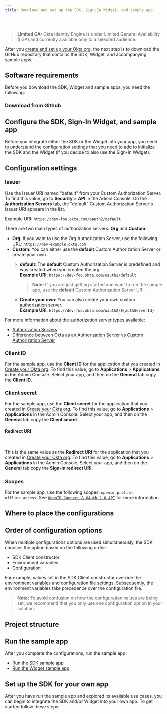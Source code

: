 ```yaml
---
title: Download and set up the SDK, Sign-In Widget, and sample app
---
```

<div class="oie-embedded-sdk">

<ApiLifecycle access="ie" /><br>

> **Limited GA:** Okta Identity Engine is under Limited General Availability (LGA) and currently available only to a selected audience.

<StackSelector class="cleaner-selector"/>

After you [create and set up your Okta org](/docs/guides/oie-embedded-common-org-setup/aspnet/main/),
the next step is to download the GitHub repository that contains the SDK, Widget, and
accompanying sample apps.

## Software requirements

Before you download the SDK, Widget and sample apps, you need the following:

<StackSelector snippet="softwarerequirements" noSelector />

### Download from Github

<StackSelector snippet="githubinstructions" noSelector />

## Configure the SDK, Sign-In Widget, and sample app

Before you integrate either the SDK or the Widget into your app, you need to understand the
configuration settings that you need to add to initialize the SDK and the Widget (if you
decide to also use the Sign-In Widget).

## Configuration settings

### Issuer

Use the Issuer URI named "default" from your Custom Authorization Server.
To find this value, go to **Security** > **API** in the Admin
Console. On the **Authorization Servers** tab, the "default" Custom Authorization
Server's Issuer URI appears in the list.

Example URI: `https://dev-foo.okta.com/oauth2/default`

There are two main types of authorization servers: **Org** and **Custom**:

* **Org**: If you want to use the Org Authorization Server, use the following
   URL: `https://dev-example.okta.com`
* **Custom**: You can either use the **default** Custom Authorization Server or create
  your own.
  * **default**: The **default** Custom Authorization Server is predefined and
      was created when you created the org.<br> **Example URI**: `https://dev-foo.okta.com/oauth2/default`

      > **Note:** If you are just getting started and want to run the sample app,
        use the **default** Custom Authorization Server URI.
  * **Create your own**: You can also create your own custom authorization
      server.<br> **Example URI**: `https://dev-foo.okta.com/oauth2/${authServerId}`

For more information about the authorization server types available:

* [Authorization Servers](/docs/concepts/auth-servers/#available-authorization-server-types)
* [Difference between Okta as an Authorization Server vs Custom Authorization Server](https://support.okta.com/help/s/article/Difference-Between-Okta-as-An-Authorization-Server-vs-Custom-Authorization-Server?language=en_US)

### Client ID

For the sample app, use the **Client ID** for the application that you created in
[Create your Okta org](/docs/guides/oie-embedded-common-org-setup/aspnet/main/).
To find this value, go to **Applications** > **Applications** in the Admin Console.
Select your app, and then on the **General** tab copy the **Client ID**.

### Client secret

For the sample app, use the **Client secret** for the application that you created in
[Create your Okta org](/docs/guides/oie-embedded-common-org-setup/aspnet/main/).
To find this value, go to **Applications** > **Applications** in the Admin Console.
Select your app, and then on the **General** tab copy the **Client secret**.

#### Redirect URI

<StackSelector snippet="redirecturi" noSelector /><br>

This is the same value as the **Redirect URI** for the application that you created in [Create your Okta org](/docs/guides/oie-embedded-common-org-setup/aspnet/main/). To find this value, go to **Applications** > **Applications** in the Admin Console. Select your app, and then on the **General** tab copy
the **Sign-in redirect URI**.

### Scopes

For the sample app, use the following scopes: `openid`, `profile`, `offline_access`. See [`OpenID Connect & OAuth 2.0 API`](https://developer.okta.com/docs/reference/api/oidc/#scopes) for more information.

## Where to place the configurations

<StackSelector snippet="configlocations" noSelector />

## Order of configuration options

When multiple çonfigurations options are used simultaneously, the SDK chooses
the option based on the following order:

* SDK Client constructor
* Environment variables
* Configuration

For example, values set in the SDK Client constructor override the
environment variables and configuration file settings. Subsequently,
the environment variables take precedence over the configuration file.

> **Note:** To avoid confusion on how the configuration values are being
set, we recommend that you only use one configuration option in your solution.

## Project structure

<StackSelector snippet="projectstructure" noSelector />

## Run the sample app

After you complete the configurations, run the sample app:

* [Run the SDK sample app](/docs/guides/oie-embedded-sdk-run-sample/aspnet/main/)
* [Run the Widget sample app](/docs/guides/oie-embedded-widget-run-sample/aspnet/main/)

## Set up the SDK for your own app

After you have run the sample app and explored its available use cases, you can begin
to integrate the SDK and/or Widget into your own app. To get started follow
these steps:

<StackSelector snippet="sdkforyourapp" noSelector />

</div>
